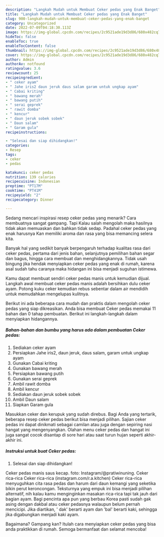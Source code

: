 ```yaml
---
description: "Langkah Mudah untuk Membuat Ceker pedas yang Enak Banget"
title: "Langkah Mudah untuk Membuat Ceker pedas yang Enak Banget"
slug: 900-langkah-mudah-untuk-membuat-ceker-pedas-yang-enak-banget
category: Uncategorized
date: 2022-07-09T04:18:30.113Z
image: https://img-global.cpcdn.com/recipes/2c9521ade19d3d86/680x482cq70/ceker-pedas-foto-resep-utama.jpg
hideToc: false
enableToc: true
enableTocContent: false
thumbnail: https://img-global.cpcdn.com/recipes/2c9521ade19d3d86/680x482cq70/ceker-pedas-foto-resep-utama.jpg
cover: https://img-global.cpcdn.com/recipes/2c9521ade19d3d86/680x482cq70/ceker-pedas-foto-resep-utama.jpg
author: Admin
authorAv: notfound
ratingvalue: 3.6
reviewcount: 25
recipeingredient:
- " ceker ayam"
- " Jahe iris2 daun jeruk daus salam garam untuk ungkap ayam"
- " Cabai kriting"
- " bawang merah"
- " bawang putih"
- " serai geprek"
- " rawit domba"
- " kencur"
- " daun jeruk sobek sobek"
- " Daun salam"
- " Garam gula"
recipeinstructions:

- "Selesai dan siap dihidangkan!"
categories:
- Resep
tags:
- ceker
- pedas

katakunci: ceker pedas 
nutrition: 139 calories
recipecuisine: Indonesian
preptime: "PT17M"
cooktime: "PT41M"
recipeyield: "2"
recipecategory: Dinner

---
```



Sedang mencari inspirasi resep ceker pedas yang menarik? Cara membuatnya sangat gampang. Tapi Kalau salah mengolah maka hasilnya tidak akan memuaskan dan bahkan tidak sedap. Padahal ceker pedas yang enak harusnya Kan memiliki aroma dan rasa yang bisa memancing selera kita.


Banyak hal yang sedikit banyak berpengaruh terhadap kualitas rasa dari ceker pedas, pertama dari jenis bahan, selanjutnya pemilihan bahan segar dan bagus, hingga cara membuat dan menghidangkannya. Tidak usah bingung jika hendak menyiapkan ceker pedas yang enak di rumah, karena asal sudah tahu caranya maka hidangan ini bisa menjadi suguhan istimewa.

Kamu dapat membuat sendiri ceker pedas manis untuk kemudian dijual. Langkah awal membuat ceker pedas manis adalah bersihkan dulu ceker ayam. Potong kuku ceker kemudian rebus sebentar dalam air mendidih untuk memudahkan mengelupas kulitnya.


Berikut ini ada beberapa cara mudah dan praktis dalam mengolah ceker pedas yang siap dikreasikan. Anda bisa membuat Ceker pedas memakai 11 bahan dan 0 tahap pembuatan. Berikut ini langkah-langkah dalam menyiapkan hidangannya.

<!--inarticleads1-->

##### Bahan-bahan dan bumbu yang harus ada dalam pembuatan Ceker pedas:

1. Sediakan  ceker ayam
1. Persiapkan  Jahe iris2, daun jeruk, daus salam, garam untuk ungkap ayam
1. Gunakan  Cabai kriting
1. Gunakan  bawang merah
1. Persiapkan  bawang putih
1. Gunakan  serai geprek
1. Ambil  rawit domba
1. Ambil  kencur
1. Sediakan  daun jeruk sobek sobek
1. Ambil  Daun salam
1. Siapkan  Garam gula


Masukkan ceker dan kerupuk yang sudah direbus. Bagi Anda yang tertarik, beberapa resep ceker pedas berikut bisa menjadi pilihan. Sajian ceker pedas ini dapat dinikmati sebagai camilan atau juga dengan sepiring nasi hangat yang mengenyangkan. Olahan menu ceker pedas dan hangat ini juga sangat cocok disantap di sore hari atau saat turun hujan seperti akhir-akhir ini. 

<!--inarticleads2-->

##### Instruksi untuk buat Ceker pedas:


1. Selesai dan siap dihidangkan!

Ceker pedas manis saus kecap. foto: Instagram/@pratiwinuning. Ceker rica-rica Ceker rica-rica (instagram.com/r.a.kitchen) Ceker rica-rica menyuguhkan cita rasa pedas dan harum dari daun kemangi yang seketika bikin perut keroncongan. Teksturnya yang empuk ini bisa menjadi pilihan alternatif, nih kalau kamu menginginkan masakan rica-rica tapi tak jauh dari bagian ayam. Bagi pencinta apa pun yang berbau Korea pasti sudah gak asing dengan dakbal atau ceker pedasnya walaupun belum pernah mencicipi. Jika diartikan, &#39; dak&#39; berarti ayam dan &#39;bal&#39; berarti kaki, sehingga jika digabungkan menjadi kaki ayam. 

Bagaimana? Gampang kan? Itulah cara menyiapkan ceker pedas yang bisa anda praktikkan di rumah. Semoga bermanfaat dan selamat mencoba!
